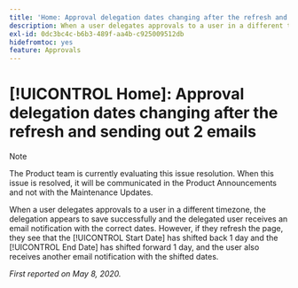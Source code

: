 ```yaml
---
title: 'Home: Approval delegation dates changing after the refresh and sending out 2 emails'
description: When a user delegates approvals to a user in a different timezone, the delegation appears to save successfully and the delegated user receives an email notification with the correct dates. However, if they refresh the page, they see that the Start Date has shifted back 1 day and the End Date has shifted forward 1 day, and the user also receives another email notification with the shifted dates.
exl-id: 0dc3bc4c-b6b3-489f-aa4b-c925009512db
hidefromtoc: yes
feature: Approvals
---
```

# [!UICONTROL Home]: Approval delegation dates changing after the refresh and sending out 2 emails

>[!NOTE]
>
>The Product team is currently evaluating this issue resolution. When this issue is resolved, it will be communicated in the Product Announcements and not with the Maintenance Updates.

When a user delegates approvals to a user in a different timezone, the delegation appears to save successfully and the delegated user receives an email notification with the correct dates. However, if they refresh the page, they see that the [!UICONTROL Start Date] has shifted back 1 day and the [!UICONTROL End Date] has shifted forward 1 day, and the user also receives another email notification with the shifted dates.


_First reported on May 8, 2020._
